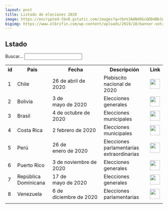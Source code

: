 ```yaml
---
layout: post
title: Listado de eleciones 2020
image: https://encrypted-tbn0.gstatic.com/images?q=tbn%3AANd9GcQDD4Bb1WtwSeALcd4YF5NVdrhfD8GweNvZyIb_j4v6VVvYolSo
bigimg: https://www.elbrifin.com/wp-content/uploads/2019/10/banner-vota-2.jpg
---
```


<h2>Lstado</h2>
<form>
    Buscar... <input id="searchTerm" type="text" onkeyup="doSearch()" />
</form>
<p>
    <table id="datos">
        <tr>
            <th>id</th>
            <th>Pais</th>
            <th>Fecha</th>
            <th>Descripción</th>
            <th>Link</th>
        </tr>
        <tr>
            <td>1</td>
            <td>Chile</td>
            <td>26 de abril de 2020</td>
            <td>Plebiscito nacional de 2020</td>
            <td>
            <a href="https://es.wikipedia.org/wiki/Plebiscito_nacional_de_Chile_de_2020"><img src='https://thumbs.dreamstime.com/b/bandera-cuadrada-de-chile-131005171.jpg' width='32px' height='32px' /></a>
            </td>
        </tr>
        <tr>
            <td>2</td>
            <td>Bolivia</td>
            <td>3 de mayo de 2020</td>
            <td>Elecciones generales</td>
            <td>
            <a href="https://es.wikipedia.org/wiki/Elecciones_generales_de_Bolivia_de_2020"><img src='https://thumbs.dreamstime.com/b/bandera-cuadrada-de-bolivia-133266757.jpg' width='32px' height='32px' /></a>
            </td>
        </tr>
        <tr>
            <td>3</td>
            <td>Brasil</td>
            <td>4 de octubre de 2020</td>
            <td>Elecciones municipales</td>
            <td>
            <a href="https://es.wikipedia.org/wiki/Elecciones_municipales_de_Brasil_de_2020"><img src='https://2.bp.blogspot.com/-MS__KodBUuA/UBPHW45mANI/AAAAAAAAAWY/YoFkfx5Oj_U/s1600/BrasilBanderaIcono.png' width='32px' height='32px' /></a>
            </td>
        </tr>
        <tr>
            <td>4</td>
            <td>Costa Rica</td>
            <td>2 febrero de 2020</td>
            <td>Elecciones municipales</td>
            <td>
            <a href="https://es.wikipedia.org/wiki/Elecciones_municipales_de_Costa_Rica_de_2020"><img src='https://media.istockphoto.com/vectors/costa-rica-flag-bright-square-icon-on-a-white-background-vector-id1019438274' width='32px' height='32px' /></a>
            </td>
        </tr>
        <tr>
            <td>5</td>
            <td>Perú</td>
            <td>26 de enero de 2020</td>
            <td>Elecciones parlamentarias extraordinarias</td>
            <td>
            <a href="https://es.wikipedia.org/wiki/Elecciones_parlamentarias_extraordinarias_de_Perú_de_2020"><img src='https://thumbs.dreamstime.com/b/bandera-cuadrada-de-per%C3%BA-134371328.jpg' width='32px' height='32px' /></a>
            </td>
        </tr>
        <tr>
            <td>6</td>
            <td>Puerto Rico</td>
            <td>3 de noviembre de 2020</td>
            <td>Elecciones generales</td>
            <td>
            <a href="https://es.wikipedia.org/wiki/Elecciones_generales_de_Puerto_Rico_de_2020"><img src='https://c8.alamy.com/compes/pwxrrg/puerto-rico-bandera-cuadrada-boton-signo-de-comunicacion-en-medios-sociales-empresariales-icono-pwxrrg.jpg' width='32px' height='32px' /></a>
            </td>
        </tr>
        <tr>
            <td>7</td>
            <td>República Dominicana</td>
            <td>17 de mayo de 2020</td>
            <td>Elecciones generales</td>
            <td>
            <a href="https://es.wikipedia.org/wiki/Elecciones_generales_de_la_República_Dominicana_de_2020"><img src='https://media.istockphoto.com/vectors/dominican-republic-flag-bright-square-icon-on-a-white-background-vector-id1156547457' width='32px' height='32px' /></a>
            </td>
        </tr>
        <tr>
            <td>8</td>
            <td>Venezuela</td>
            <td>6 de diciembre de 2020</td>
            <td>Elecciones parlamentarias</td>
            <td>
            <a href="https://es.wikipedia.org/wiki/Elecciones_parlamentarias_de_Venezuela_de_2020"><img src='https://thumbs.dreamstime.com/b/bandera-cuadrada-de-venezuela-134373642.jpg' width='32px' height='32px' /></a>
            </td>
        </tr>
        <tr class='noSearch hide'>
            <td colspan="5"></td>
        </tr>
    </table>
</p>